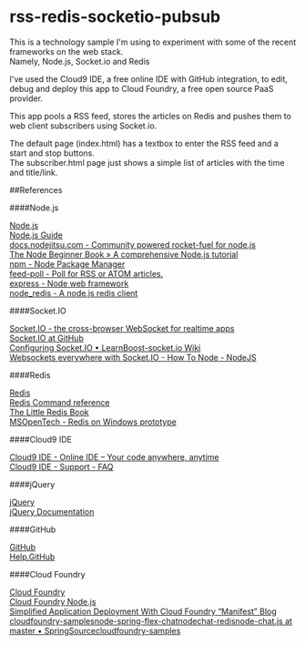 rss-redis-socketio-pubsub
=========================

This is a technology sample I'm using to experiment with some of the recent frameworks on the web stack.  
Namely, Node.js, Socket.io and Redis

I've used the Cloud9 IDE, a free online IDE with GitHub integration, to edit, debug and deploy this app to Cloud Foundry, a free open source PaaS provider.

This app pools a RSS feed, stores the articles on Redis and pushes them to web client subscribers using Socket.io.

The default page (index.html) has a textbox to enter the RSS feed and a start and stop buttons.  
The subscriber.html page just shows a simple list of articles with the time and title/link. 

##References

####Node.js

[Node.js](http://nodejs.org)  
[Node.js Guide](http://nodemanual.org/latest/nodejs_dev_guide/)  
[docs.nodejitsu.com - Community powered rocket-fuel for node.js](http://docs.nodejitsu.com/)  
[The Node Beginner Book » A comprehensive Node.js tutorial](http://www.nodebeginner.org/)  
[npm - Node Package Manager](http://npmjs.org/)  
[feed-poll - Poll for RSS or ATOM articles.](https://github.com/sentientwaffle/feed-poll)  
[express - Node web framework](http://expressjs.com/)  
[node_redis - A node.js redis client](https://github.com/mranney/node_redis)

####Socket.IO

[Socket.IO - the cross-browser WebSocket for realtime apps](http://socket.io/)  
[Socket.IO at GitHub](https://github.com/LearnBoost/socket.io)  
[Configuring Socket.IO • LearnBoost-socket.io Wiki](https://github.com/LearnBoost/Socket.IO/wiki/Configuring-Socket.IO)  
[Websockets everywhere with Socket.IO - How To Node - NodeJS](http://howtonode.org/websockets-socketio)

####Redis

[Redis](http://redis.io/)  
[Redis Command reference](http://redis.io/commands)  
[The Little Redis Book](http://openmymind.net/2012/1/23/The-Little-Redis-Book/)  
[MSOpenTech - Redis on Windows prototype](https://github.com/MSOpenTech/redis)

####Cloud9 IDE

[Cloud9 IDE - Online IDE – Your code anywhere, anytime](http://c9.io/)  
[Cloud9 IDE - Support - FAQ](http://c9.io/site/category/faq/)

####jQuery

[jQuery](http://jquery.com)  
[jQuery Documentation](http://docs.jquery.com/Main_Page)

####GitHub

[GitHub](https://github.com/)  
[Help.GitHub](http://help.github.com/)

####Cloud Foundry

[Cloud Foundry](http://www.cloudfoundry.com/)  
[Cloud Foundry Node.js](http://docs.cloudfoundry.com/frameworks/nodejs/nodejs.html)  
[Simplified Application Deployment With Cloud Foundry “Manifest” Blog](http://blog.cloudfoundry.com/post/13481010498/simplified-application-deployment-with-cloud-foundry-manifest)  
[cloudfoundry-samplesnode-spring-flex-chatnodechat-redisnode-chat.js at master • SpringSourcecloudfoundry-samples](https://github.com/SpringSource/cloudfoundry-samples/blob/master/node-spring-flex-chat/nodechat-redis/node-chat.js#L33)